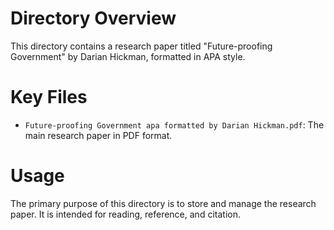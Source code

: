 # Directory Overview

This directory contains a research paper titled "Future-proofing Government" by Darian Hickman, formatted in APA style.

# Key Files

- `Future-proofing Government apa formatted by Darian Hickman.pdf`: The main research paper in PDF format.

# Usage

The primary purpose of this directory is to store and manage the research paper. It is intended for reading, reference, and citation.